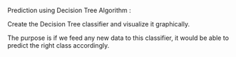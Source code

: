  Prediction using Decision Tree  Algorithm :

Create the Decision Tree classifier and visualize it graphically. 

The purpose is if we feed any new data to this classifier, it would be able to  predict the right class accordingly.  
